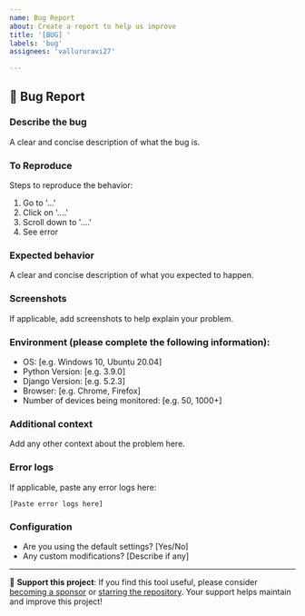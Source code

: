```yaml
---
name: Bug Report
about: Create a report to help us improve
title: '[BUG] '
labels: 'bug'
assignees: 'vallururavi27'

---
```


## 🐛 Bug Report

### Describe the bug
A clear and concise description of what the bug is.

### To Reproduce
Steps to reproduce the behavior:
1. Go to '...'
2. Click on '....'
3. Scroll down to '....'
4. See error

### Expected behavior
A clear and concise description of what you expected to happen.

### Screenshots
If applicable, add screenshots to help explain your problem.

### Environment (please complete the following information):
- OS: [e.g. Windows 10, Ubuntu 20.04]
- Python Version: [e.g. 3.9.0]
- Django Version: [e.g. 5.2.3]
- Browser: [e.g. Chrome, Firefox]
- Number of devices being monitored: [e.g. 50, 1000+]

### Additional context
Add any other context about the problem here.

### Error logs
If applicable, paste any error logs here:
```
[Paste error logs here]
```

### Configuration
- Are you using the default settings? [Yes/No]
- Any custom modifications? [Describe if any]

---

💝 **Support this project**: If you find this tool useful, please consider [becoming a sponsor](https://github.com/sponsors/vallururavi27) or [starring the repository](https://github.com/vallururavi27/Multi-Network-Devices-Monitoring). Your support helps maintain and improve this project!
